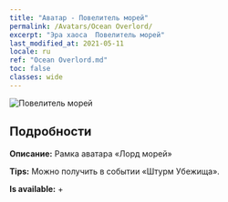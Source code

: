 ```yaml
---
title: "Аватар - Повелитель морей"
permalink: /Avatars/Ocean Overlord/
excerpt: "Эра хаоса  Повелитель морей"
last_modified_at: 2021-05-11
locale: ru
ref: "Ocean Overlord.md"
toc: false
classes: wide
---
```

 ![Повелитель морей](/images/a/avatarFrame_202.png)

## Подробности

 **Описание:** Рамка аватара «Лорд морей» 

 **Tips:** Можно получить в событии «Штурм Убежища». 

 **Is available:**  + 

